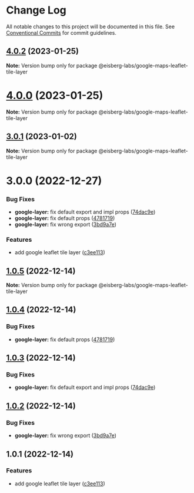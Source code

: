 # Change Log

All notable changes to this project will be documented in this file.
See [Conventional Commits](https://conventionalcommits.org) for commit guidelines.

## [4.0.2](https://github.com/eisberg-labs/react-components/compare/v4.0.1...v4.0.2) (2023-01-25)

**Note:** Version bump only for package @eisberg-labs/google-maps-leaflet-tile-layer

# [4.0.0](https://github.com/eisberg-labs/react-components/compare/v3.1.1...v4.0.0) (2023-01-25)

**Note:** Version bump only for package @eisberg-labs/google-maps-leaflet-tile-layer

## [3.0.1](https://github.com/eisberg-labs/react-components/compare/v3.0.0...v3.0.1) (2023-01-02)

**Note:** Version bump only for package @eisberg-labs/google-maps-leaflet-tile-layer

# 3.0.0 (2022-12-27)

### Bug Fixes

- **google-layer:** fix default export and impl props ([74dac9e](https://github.com/eisberg-labs/react-components/commit/74dac9ebef3bedac945ec2adae60eb1bd4aae9a9))
- **google-layer:** fix default props ([4781719](https://github.com/eisberg-labs/react-components/commit/47817194059e245f430494a38249679f0f5c51ef))
- **google-layer:** fix wrong export ([3bd9a7e](https://github.com/eisberg-labs/react-components/commit/3bd9a7ee5f9e1db5c9bf9199d51847c44a276ae1))

### Features

- add google leaflet tile layer ([c3ee113](https://github.com/eisberg-labs/react-components/commit/c3ee1136d463f91ef341047b88bfab8e0e80c8e9))

## [1.0.5](https://github.com/eisberg-labs/react-components/compare/@eisberg-labs/google-maps-leaflet-tile-layer@1.0.4...@eisberg-labs/google-maps-leaflet-tile-layer@1.0.5) (2022-12-14)

**Note:** Version bump only for package @eisberg-labs/google-maps-leaflet-tile-layer

## [1.0.4](https://github.com/eisberg-labs/react-components/compare/@eisberg-labs/google-maps-leaflet-tile-layer@1.0.3...@eisberg-labs/google-maps-leaflet-tile-layer@1.0.4) (2022-12-14)

### Bug Fixes

- **google-layer:** fix default props ([4781719](https://github.com/eisberg-labs/react-components/commit/47817194059e245f430494a38249679f0f5c51ef))

## [1.0.3](https://github.com/eisberg-labs/react-components/compare/@eisberg-labs/google-maps-leaflet-tile-layer@1.0.2...@eisberg-labs/google-maps-leaflet-tile-layer@1.0.3) (2022-12-14)

### Bug Fixes

- **google-layer:** fix default export and impl props ([74dac9e](https://github.com/eisberg-labs/react-components/commit/74dac9ebef3bedac945ec2adae60eb1bd4aae9a9))

## [1.0.2](https://github.com/eisberg-labs/react-components/compare/@eisberg-labs/google-maps-leaflet-tile-layer@1.0.1...@eisberg-labs/google-maps-leaflet-tile-layer@1.0.2) (2022-12-14)

### Bug Fixes

- **google-layer:** fix wrong export ([3bd9a7e](https://github.com/eisberg-labs/react-components/commit/3bd9a7ee5f9e1db5c9bf9199d51847c44a276ae1))

## 1.0.1 (2022-12-14)

### Features

- add google leaflet tile layer ([c3ee113](https://github.com/eisberg-labs/react-components/commit/c3ee1136d463f91ef341047b88bfab8e0e80c8e9))
